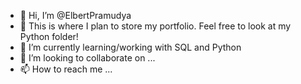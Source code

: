 - 👋 Hi, I’m @ElbertPramudya
- 👀 This is where I plan to store my portfolio. Feel free to look at my Python folder!
- 🌱 I’m currently learning/working with SQL and Python
- 💞️ I’m looking to collaborate on ...
- 📫 How to reach me ...

<!---
ElbertPramudya/ElbertPramudya is a ✨ special ✨ repository because its `README.md` (this file) appears on your GitHub profile.
You can click the Preview link to take a look at your changes.
--->
